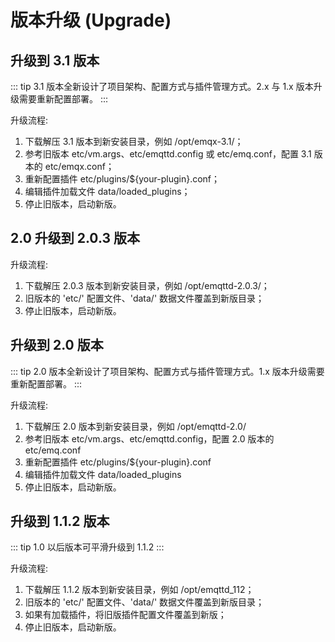 # 版本升级 (Upgrade)

## 升级到 3.1 版本

::: tip
3.1 版本全新设计了项目架构、配置方式与插件管理方式。2.x 与 1.x 版本升级需要重新配置部署。
:::

升级流程:

1. 下载解压 3.1 版本到新安装目录，例如 /opt/emqx-3.1/；
2. 参考旧版本 etc/vm.args、etc/emqttd.config 或 etc/emq.conf，配置 3.1 版本的 etc/emqx.conf；
3. 重新配置插件 etc/plugins/${your-plugin}.conf；
4. 编辑插件加载文件 data/loaded_plugins；
5. 停止旧版本，启动新版。

## 2.0 升级到 2.0.3 版本

升级流程:

1. 下载解压 2.0.3 版本到新安装目录，例如 /opt/emqttd-2.0.3/；
2. 旧版本的 'etc/' 配置文件、'data/' 数据文件覆盖到新版目录；
3. 停止旧版本，启动新版。

## 升级到 2.0 版本

::: tip
2.0 版本全新设计了项目架构、配置方式与插件管理方式。1.x 版本升级需要重新配置部署。
:::

升级流程:

1. 下载解压 2.0 版本到新安装目录，例如 /opt/emqttd-2.0/
2. 参考旧版本 etc/vm.args、etc/emqttd.config，配置 2.0 版本的 etc/emq.conf
3. 重新配置插件 etc/plugins/${your-plugin}.conf
4. 编辑插件加载文件 data/loaded_plugins
5. 停止旧版本，启动新版。

## 升级到 1.1.2 版本

::: tip
1.0 以后版本可平滑升级到 1.1.2
:::

升级流程:

1. 下载解压 1.1.2 版本到新安装目录，例如 /opt/emqttd_112；
2. 旧版本的 'etc/' 配置文件、'data/' 数据文件覆盖到新版目录；
3. 如果有加载插件，将旧版插件配置文件覆盖到新版；
4. 停止旧版本，启动新版。
